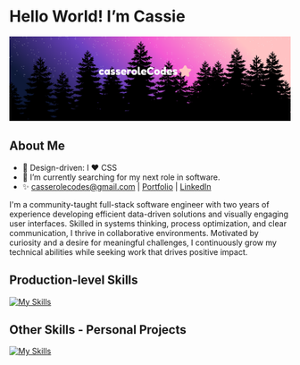 <h1>Hello World! I’m Cassie </h1>

![](https://github.com/casserole27/casserole27/blob/main/casseroleCodes-banner-2025-basic(1).png)

<h2>About Me</h2>

- 🌟 Design-driven: I ❤️ CSS
- 🌱 I’m currently searching for my next role in software.
- ✨ casserolecodes@gmail.com | [Portfolio](https://casserole27.github.io) | [LinkedIn](https://www.linkedin.com/in/clewisdev)

<p>I'm a community-taught full-stack software engineer with two years of experience developing efficient data-driven solutions and visually
engaging user interfaces. Skilled in systems thinking, process optimization, and clear communication, I thrive
in collaborative environments. Motivated by curiosity and a desire for meaningful challenges, I continuously
grow my technical abilities while seeking work that drives positive impact.</p>


<h2>Production-level Skills</h2>

[![My Skills](https://skillicons.dev/icons?i=react,js,typescript,nodejs,postgres,postman,jest,html,css,sass,styledcomponents,vscode,git,github)](https://skillicons.dev)

<h2>Other Skills - Personal Projects</h2>

[![My Skills](https://skillicons.dev/icons?i=nextjs,vite,express,figma)](https://skillicons.dev)


<!---
casserole27/casserole27 is a ✨ special ✨ repository because its `README.md` (this file) appears on your GitHub profile.
You can click the Preview link to take a look at your changes.
--->
